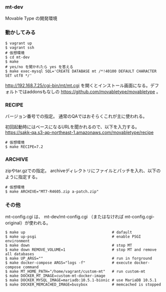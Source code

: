 ### mt-dev

Movable Type の開発環境

### 動かしてみる

```
$ vagrant up
$ vagrant ssh
# 仮想環境
$ cd mt-dev
$ make
# yes/no を聞かれたら yes を答える
$ make exec-mysql SQL='CREATE DATABASE mt /*!40100 DEFAULT CHARACTER SET utf8 */'
```

http://192.168.7.25/cgi-bin/mt/mt.cgi を開くとインストール画面になる。デフォルトではaddonsもなしの https://github.com/movabletype/movabletype 。

### RECIPE

バージョン番号での指定。
通常のQAではおそらくこれが主に使われる。

初回起動時にはベースになるURLを聞かれるので、以下を入力する。
https://sakk-qa.s3-ap-northeast-1.amazonaws.com/movabletype/recipe

```
# 仮想環境
$ make RECIPE=7.2
```

### ARCHIVE

zipやtar.gzでの指定。
archiveディレクトリにファイルとパッチを入れ、以下のように指定する。

```
# 仮想環境
$ make ARCHIVE="MT7-R4605.zip a-patch.zip"
```

### その他

mt-config.cgi は、 mt-dev/mt-config.cgi （またはなければ mt-config.cgi-original）が使われる。

```
$ make up                                       # dafault
$ make up-psgi                                  # enable PSGI environment
$ make down                                     # stop MT
$ make down REMOVE_VOLUME=1                     # stop MT and remove all databases
$ make UP_ARGS=""                               # run in forground
$ make docker-compose ARGS="logs -f"            # execute docker-compose command
$ make MT_HOME_PATH="/home/vagrant/custom-mt"   # run custom-mt
$ make DOCKER_MT_IMAGE=custom-mt-docker-image
$ make DOCKER_MYSQL_IMAGE=mariadb:10.5.1-bionic # use MariaDB 10.5.1
$ make DOCKER_MEMCACHED_IMAGE=busybox           # memcached is stopped
```
